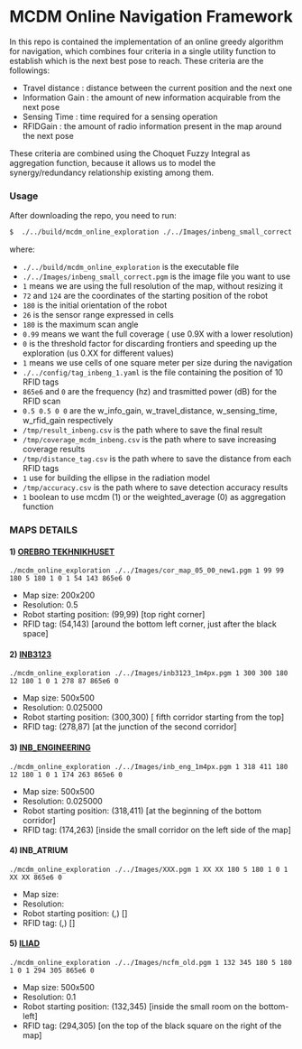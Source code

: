 # MCDM Online Navigation Framework
In this repo is contained the implementation of an online greedy algorithm for navigation, which combines four criteria in a single utility function to establish which is the next best pose to reach.
These criteria are the followings:
- Travel distance : distance between the current position and the next one
- Information Gain : the amount of new information acquirable from the next pose
- Sensing Time : time required for a sensing operation
- RFIDGain : the amount of radio information present in the map around the next pose

These criteria are combined using the Choquet Fuzzy Integral as aggregation function, because it allows us to model the synergy/redundancy relationship existing among them.


### Usage

After downloading the repo, you need to run:

```sh
$  ./../build/mcdm_online_exploration ./../Images/inbeng_small_correct.pgm 1 72 124 180 26 180 0.99 0 1 ./../config/tag_inbeng_1.yaml 865e6 0 0.5 0.5 0 0 /tmp/result_inbeng.csv /tmp/coverage_mcdm_inbeng.csv /tmp/distance_tag.csv 1 /tmp/accuracy.csv 1
```
where:
- `./../build/mcdm_online_exploration` is the executable file
- `./../Images/inbeng_small_correct.pgm` is the image file you want to use
- `1` means we are using the full resolution of the map, without resizing it
- `72` and `124` are the coordinates of the starting position of the robot
- `180` is the initial orientation of the robot
- `26` is the sensor range expressed in cells
- `180` is the maximum scan angle
- `0.99` means we want the full coverage ( use 0.9X with a lower resolution)
- `0` is the threshold factor for discarding frontiers and speeding up the exploration (us 0.XX for different values)
- `1` means we use cells of one square meter per size during the navigation
- `./../config/tag_inbeng_1.yaml` is the file containing the position of 10 RFID tags
- `865e6` and `0` are the frequency (hz) and trasmitted power (dB) for the RFID scan
- `0.5 0.5 0 0` are the w_info_gain, w_travel_distance, w_sensing_time, w_rfid_gain respectively
- `/tmp/result_inbeng.csv` is the path where to save the final result
- `/tmp/coverage_mcdm_inbeng.csv` is the path where to save increasing coverage results
- `/tmp/distance_tag.csv` is the path where to save the distance from each RFID tags
- `1` use for building the ellipse in the radiation model 
- `/tmp/accuracy.csv` is the path where to save detection accuracy results
- `1` boolean to use mcdm (1) or the weighted_average (0) as aggregation function

### MAPS DETAILS
#### 1) [OREBRO TEKHNIKHUSET](./Images/cor_map_05_00_new1.pgm)
`./mcdm_online_exploration ./../Images/cor_map_05_00_new1.pgm 1 99 99 180 5 180 1 0 1 54 143 865e6 0`
-   Map size: 200x200
-   Resolution: 0.5
-   Robot starting position: (99,99) \[top right corner]
-   RFID tag: (54,143) \[around the bottom left corner, just after the black space]


#### 2) [INB3123](./Images/inb3123_1m4px.pgm)
`./mcdm_online_exploration ./../Images/inb3123_1m4px.pgm 1 300 300 180 12 180 1 0 1 278 87 865e6 0`
-   Map size: 500x500
-   Resolution: 0.025000
-   Robot starting position: (300,300) \[ fifth corridor starting from the top]
-   RFID tag: (278,87) \[at the junction of the second corridor]


#### 3) [INB_ENGINEERING](./Images/inb3123_1m4px.pgm)
`./mcdm_online_exploration ./../Images/inb_eng_1m4px.pgm 1 318 411 180 12 180 1 0 1 174 263 865e6 0`
-   Map size: 500x500
-   Resolution: 0.025000
-   Robot starting position: (318,411) \[at the beginning of the bottom corridor]
-   RFID tag: (174,263) \[inside the small corridor on the left side of the map]


#### 4) INB_ATRIUM
`./mcdm_online_exploration ./../Images/XXX.pgm 1 XX XX 180 5 180 1 0 1 XX XX 865e6 0`
-   Map size:
-   Resolution:
-   Robot starting position: (,) \[]
-   RFID tag: (,) \[]


#### 5) [ILIAD](./Images/ncfm_old.pgm)
`./mcdm_online_exploration ./../Images/ncfm_old.pgm 1 132 345 180 5 180 1 0 1 294 305 865e6 0`
-   Map size: 500x500
-   Resolution: 0.1
-   Robot starting position: (132,345) \[inside the small room on the bottom-left]
-   RFID tag: (294,305) \[on the top of the black square on the right of the map]
